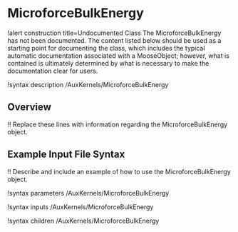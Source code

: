 # MicroforceBulkEnergy

!alert construction title=Undocumented Class
The MicroforceBulkEnergy has not been documented. The content listed below should be used as a starting point for
documenting the class, which includes the typical automatic documentation associated with a
MooseObject; however, what is contained is ultimately determined by what is necessary to make the
documentation clear for users.

!syntax description /AuxKernels/MicroforceBulkEnergy

## Overview

!! Replace these lines with information regarding the MicroforceBulkEnergy object.

## Example Input File Syntax

!! Describe and include an example of how to use the MicroforceBulkEnergy object.

!syntax parameters /AuxKernels/MicroforceBulkEnergy

!syntax inputs /AuxKernels/MicroforceBulkEnergy

!syntax children /AuxKernels/MicroforceBulkEnergy
